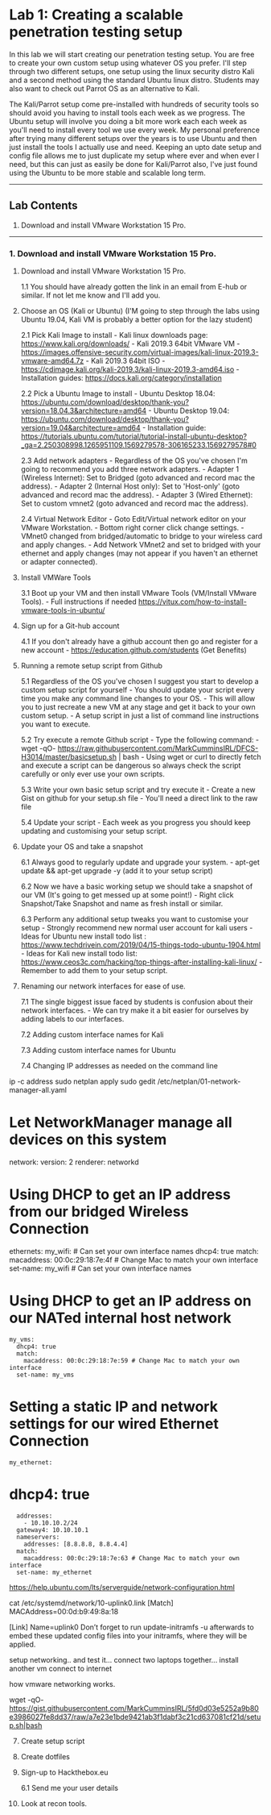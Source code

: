 # Lab 1: Creating a scalable penetration testing setup 

In this lab we will start creating our penetration testing setup. You are free to create your own custom setup using whatever OS you prefer. I'll step through two different setups, one setup using the linux security distro Kali and a second method using the standard Ubuntu linux distro. Students may also want to check out Parrot OS as an alternative to Kali.

The Kali/Parrot setup come pre-installed with hundreds of security tools so should avoid you having to install tools each week as we progress. The Ubuntu setup will involve you doing a bit more work each each week as you'll need to install every tool we use every week. My personal preference after trying many different setups over the years is to use Ubuntu and then just install the tools I actually use and need. Keeping an upto date setup and config file allows me to just duplicate my setup where ever and when ever I need, but this can just as easily be done for Kali/Parrot also, I've just found using the Ubuntu to be more stable and scalable long term.
___

## Lab Contents

1. Download and install VMware Workstation 15 Pro. 
___

### 1. Download and install VMware Workstation 15 Pro. 


1. Download and install VMware Workstation 15 Pro. 

    1.1 You should have already gotten the link in an email from E-hub or similar. If not let me know and I'll add you.



2. Choose an OS (Kali or Ubuntu) (I'M going to step through the labs using Ubuntu 19.04, Kali VM is probably a better option for the lazy student)
    
    2.1 Pick Kali Image to install
        - Kali linux downloads page: https://www.kali.org/downloads/
        - Kali 2019.3 64bit VMware VM - https://images.offensive-security.com/virtual-images/kali-linux-2019.3-vmware-amd64.7z
        - Kali 2019.3 64bit ISO - https://cdimage.kali.org/kali-2019.3/kali-linux-2019.3-amd64.iso
        - Installation guides: https://docs.kali.org/category/installation

    2.2 Pick a Ubuntu Image to install
        - Ubuntu Desktop 18.04: https://ubuntu.com/download/desktop/thank-you?version=18.04.3&architecture=amd64 
        - Ubuntu Desktop 19.04: https://ubuntu.com/download/desktop/thank-you?version=19.04&architecture=amd64
        - Installation guide: https://tutorials.ubuntu.com/tutorial/tutorial-install-ubuntu-desktop?_ga=2.250308998.1265951109.1569279578-306165233.1569279578#0

    2.3 Add network adapters
        - Regardless of the OS you've chosen I'm going to recommend you add three network adapters.
        - Adapter 1 (Wireless Internet): Set to Bridged (goto advanced and record mac the address).
        - Adapter 2 (Internal Host only): Set to 'Host-only' (goto advanced and record mac the address).
        - Adapter 3 (Wired Ethernet): Set to custom vmnet2 (goto advanced and record mac the address).
    
    2.4 Virtual Network Editor
        - Goto Edit/Virtual network editor on your VMware Workstation.
        - Bottom right corner click change settings.
        - VMnet0 changed from bridged/automatic to bridge to your wireless card and apply changes.
        - Add Network VMnet2 and set to bridged with your ethernet and apply changes (may not appear if you haven't an ethernet or adapter connected).



3. Install VMWare Tools
    
    3.1 Boot up your VM and then install VMware Tools (VM/Install VMware Tools).
        - Full instructions if needed https://vitux.com/how-to-install-vmware-tools-in-ubuntu/



4. Sign up for a Git-hub account

    4.1 If you don't already have a github account then go and register for a new account
        - https://education.github.com/students (Get Benefits)



5. Running a remote setup script from Github

    5.1 Regardless of the OS you've chosen I suggest you start to develop a custom setup script for yourself
        - You should update your script every time you make any command line changes to your OS.
        - This will allow you to just recreate a new VM at any stage and get it back to your own custom setup.
        - A setup script in just a list of command line instructions you want to execute.
    
    5.2 Try execute a remote Github script
        - Type the following command: 
            - wget -qO- https://raw.githubusercontent.com/MarkCumminsIRL/DFCS-H3014/master/basicsetup.sh | bash
            - Using wget or curl to directly fetch and execute a script can be dangerous so always check the script carefully or only ever use your own scripts.

    5.3 Write your own basic setup script and try execute it
        - Create a new Gist on github for your setup.sh file 
        - You'll need a direct link to the raw file

    5.4 Update your script
        - Each week as you progress you should keep updating and customising your setup script.



6. Update your OS and take a snapshot

    6.1 Always good to regularly update and upgrade your system.
        - apt-get update && apt-get upgrade -y (add it to your setup script)
        

    6.2 Now we have a basic working setup we should take a snapshot of our VM (It's going to get messed up at some point!)
        - Right click Snapshot/Take Snapshot and name as fresh install or similar.

    6.3 Perform any additional setup tweaks you want to customise your setup
        - Strongly recommend new normal user account for kali users
        - Ideas for Ubuntu new install todo list : https://www.techdrivein.com/2019/04/15-things-todo-ubuntu-1904.html
        - Ideas for Kali new install todo list: https://www.ceos3c.com/hacking/top-things-after-installing-kali-linux/
        - Remember to add them to your setup script.


7. Renaming our network interfaces for ease of use.

    7.1 The single biggest issue faced by students is confusion about their network interfaces. 
        - We can try make it a bit easier for ourselves by adding labels to our interfaces.
    
    7.2 Adding custom interface names for Kali

    7.3 Adding custom interface names for Ubuntu

    7.4 Changing IP addresses as needed on the command line





ip -c address
sudo netplan apply
sudo gedit /etc/netplan/01-network-manager-all.yaml 

# Let NetworkManager manage all devices on this system
network:
  version: 2
  renderer: networkd 

#   Using DHCP to get an IP address from our bridged Wireless Connection
  ethernets:
    my_wifi:                          # Can set your own interface names
      dhcp4: true
      match:
        macaddress: 00:0c:29:18:7e:4f # Change Mac to match your own interface
      set-name: my_wifi               # Can set your own interface names

#   Using DHCP to get an IP address on our NATed internal host network 
    my_vms:
      dhcp4: true
      match:
        macaddress: 00:0c:29:18:7e:59 # Change Mac to match your own interface
      set-name: my_vms

#   Setting a static IP and network settings for our wired Ethernet Connection
    my_ethernet:
#     dhcp4: true
      addresses:
        - 10.10.10.2/24
      gateway4: 10.10.10.1
      nameservers:
        addresses: [8.8.8.8, 8.8.4.4]
      match:
        macaddress: 00:0c:29:18:7e:63 # Change Mac to match your own interface
      set-name: my_ethernet


https://help.ubuntu.com/lts/serverguide/network-configuration.html


cat /etc/systemd/network/10-uplink0.link 
[Match]
MACAddress=00:0d:b9:49:8a:18

[Link]
Name=uplink0
Don’t forget to run update-initramfs -u afterwards to embed these updated config files into your initramfs, where they will be applied.



setup networking.. and test it...
connect two laptops together...
install another vm
connect to internet

how vmware networking works.



wget -qO- https://gist.githubusercontent.com/MarkCumminsIRL/5fd0d03e5252a9b80e3986027fe8dd37/raw/a7e23e1bde9421ab3f1dabf3c21cd637081cf21d/setup.sh|bash



7. Create setup script

8. Create dotfiles

9. Sign-up to Hackthebox.eu
    
    6.1 Send me your user details
11. Look at recon tools.
